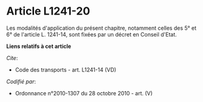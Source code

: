 # Article L1241-20

Les modalités d'application du présent chapitre, notamment celles des 5° et 6° de l'article L. 1241-14, sont fixées par un
décret en Conseil d'Etat.

**Liens relatifs à cet article**

_Cite_:

  - Code des transports - art. L1241-14 (VD)

_Codifié par_:

  - Ordonnance n°2010-1307 du 28 octobre 2010 - art. (V)
